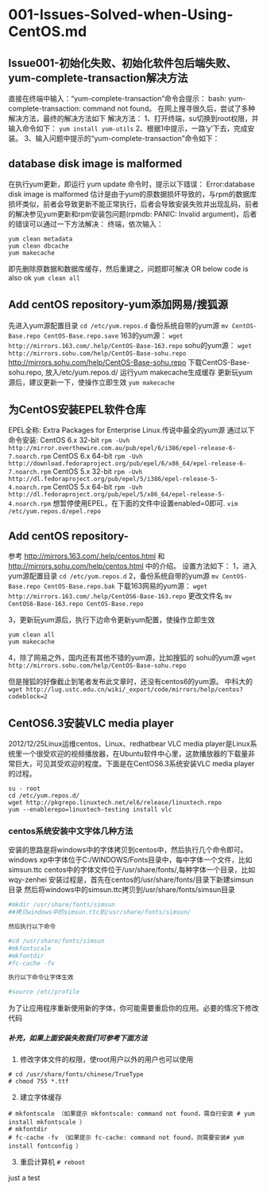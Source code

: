 # 001-Issues-Solved-when-Using-CentOS.md

## Issue001-初始化失败、初始化软件包后端失败、yum-complete-transaction解决方法
直接在终端中输入：“yum-complete-transaction”命令会提示：
bash: yum-complete-transaction: command not found。
在网上搜寻很久后，尝试了多种解决方法，最终的解决方法如下
解决方法：
1、打开终端，su切换到root权限，并输入命令如下：
`yum install yum-utils`
2、根据1中提示，一路‘y’下去，完成安装。
3、输入问题中提示的“yum-complete-transaction”命令如下：

## database disk image is malformed
在执行yum更新，即运行 yum update 命令时，提示以下错误：
Error:database disk image is malformed
估计是由于yum的原数据损坏导致的，与rpm的数据库损坏类似，前者会导致更新不能正常执行，后者会导致安装失败并出现乱码，前者的解决参见yum更新和rpm安装包问题(rpmdb: PANIC: Invalid argument)，后者的错误可以通过一下方法解决：
终端，依次输入：
```
yum clean metadata
yum clean dbcache
yum makecache
```
即先删除原数据和数据库缓存，然后重建之，问题即可解决
OR below code is also ok
`yum clean all`

## Add centOS repository-yum添加网易/搜狐源
先进入yum源配置目录
`cd /etc/yum.repos.d`
备份系统自带的yum源
`mv CentOS-Base.repo CentOS-Base.repo.save`
163的yum源：
`wget http://mirrors.163.com/.help/CentOS-Base-163.repo`
sohu的yum源：
`wget http://mirrors.sohu.com/help/CentOS-Base-sohu.repo`
http://mirrors.sohu.com/help/CentOS-Base-sohu.repo
下载CentOS-Base-sohu.repo, 放入/etc/yum.repos.d/
运行yum makecache生成缓存
更新玩yum源后，建议更新一下，使操作立即生效
`yum makecache`

## 为CentOS安装EPEL软件仓库
EPEL全称: Extra Packages for Enterprise Linux.传说中最全的yum源
通过以下命令安装:
CentOS 6.x 32-bit
`rpm -Uvh http://mirror.overthewire.com.au/pub/epel/6/i386/epel-release-6-7.noarch.rpm`
CentOS 6.x 64-bit
`rpm -Uvh http://download.fedoraproject.org/pub/epel/6/x86_64/epel-release-6-7.noarch.rpm`
CentOS 5.x 32-bit
`rpm -Uvh http://dl.fedoraproject.org/pub/epel/5/i386/epel-release-5-4.noarch.rpm`
CentOS 5.x 64-bit
`rpm -Uvh http://dl.fedoraproject.org/pub/epel/5/x86_64/epel-release-5-4.noarch.rpm`
想暂停使用EPEL，在下面的文件中设置enabled=0即可.
`vim /etc/yum.repos.d/epel.repo`

## Add centOS repository-
参考 http://mirrors.163.com/.help/centos.html 和 http://mirrors.sohu.com/help/centos.html 中的介绍。
设置方法如下：
1，进入yum源配置目录
`cd /etc/yum.repos.d`
2，备份系统自带的yum源
`mv CentOS-Base.repo CentOS-Base.repo.bak`
下载163网易的yum源：
`wget http://mirrors.163.com/.help/CentOS6-Base-163.repo`
更改文件名
`mv CentOS6-Base-163.repo CentOS-Base.repo`

3，更新玩yum源后，执行下边命令更新yum配置，使操作立即生效
```
yum clean all
yum makecache
```

4，除了网易之外，国内还有其他不错的yum源，比如搜狐的
sohu的yum源
`wget http://mirrors.sohu.com/help/CentOS-Base-sohu.repo`

但是搜狐的好像截止到笔者发布此文章时，还没有centos6的yum源。
中科大的
`wget http://lug.ustc.edu.cn/wiki/_export/code/mirrors/help/centos?codeblock=2`

## CentOS6.3安装VLC media player
2012/12/25Linux运维centos、Linux、redhatbear
VLC media player是Linux系统里一个很受欢迎的视频播放器，在Ubuntu软件中心里，这款播放器的下载量非常巨大，可见其受欢迎的程度。下面是在CentOS6.3系统安装VLC media player的过程。
```
su - root
cd /etc/yum.repos.d/
wget http://pkgrepo.linuxtech.net/el6/release/linuxtech.repo
yum --enablerepo=linuxtech-testing install vlc
```

### centos系统安装中文字体几种方法
安装的思路是将windows中的字体拷贝到centos中，然后执行几个命令即可。
windows xp中字体位于C:/WINDOWS/Fonts目录中，每中字体一个文件，比如simsun.ttc
centos中的字体文件位于/usr/share/fonts/,每种字体一个目录，比如wqy-zenhei
安装过程是，首先在centos的/usr/share/fonts/目录下新建simsun目录
然后将windows中的simsun.ttc拷贝到/usr/share/fonts/simsun目录

```bash
#mkdir /usr/share/fonts/simsun
##拷贝windows中的simsun.ttc到/usr/share/fonts/simsun/

然后执行以下命令

#cd /usr/share/fonts/simsun
#mkfontscale
#mkfontdir
#fc-cache -fv

执行以下命令让字体生效

#source /etc/profile
```

为了让应用程序重新使用新的字体，你可能需要重启你的应用。必要的情况下修改代码

##### 补充，如果上面安装失败我们可参考下面方法
1. 修改字体文件的权限，使root用户以外的用户也可以使用
```
# cd /usr/share/fonts/chinese/TrueType
# chmod 755 *.ttf
```
2. 建立字体缓存
```
# mkfontscale （如果提示 mkfontscale: command not found，需自行安装 # yum install mkfontscale ）
# mkfontdir
# fc-cache -fv （如果提示 fc-cache: command not found，则需要安装# yum install fontconfig ）
```
3. 重启计算机
`# reboot`

just a test
